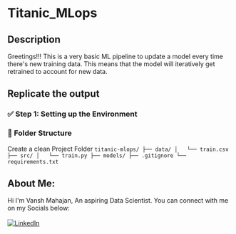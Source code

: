 # Titanic_MLops

## Description
Greetings!!! This is a very basic ML pipeline to update a model every time there's new training data.
This means that the model will iteratively get retrained to account for new data.

## Replicate the output
### ✅ Step 1: Setting up the Environment 
### 🧱 Folder Structure
Create a clean Project Folder
`
titanic-mlops/
├── data/
│   └── train.csv
├── src/
│   └── train.py
├── models/
├── .gitignore
└── requirements.txt
`

## About Me:
Hi I'm Vansh Mahajan, An aspiring Data Scientist. You can connect with me on my Socials below:
<br><br>
[![LinkedIn](https://img.shields.io/badge/LinkedIn-0077B5?style=for-the-badge&logo=linkedin&logoColor=white)](https://linkedin.com/in/vanshmahajan55/)
